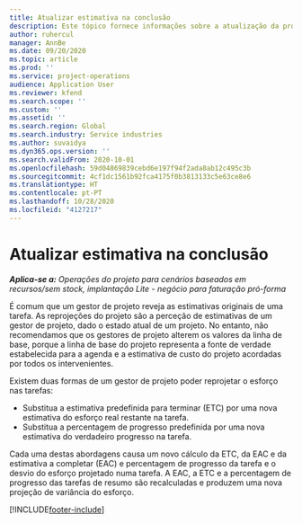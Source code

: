 ```yaml
---
title: Atualizar estimativa na conclusão
description: Este tópico fornece informações sobre a atualização da projeção do esforço num projeto.
author: ruhercul
manager: AnnBe
ms.date: 09/20/2020
ms.topic: article
ms.prod: ''
ms.service: project-operations
audience: Application User
ms.reviewer: kfend
ms.search.scope: ''
ms.custom: ''
ms.assetid: ''
ms.search.region: Global
ms.search.industry: Service industries
ms.author: suvaidya
ms.dyn365.ops.version: ''
ms.search.validFrom: 2020-10-01
ms.openlocfilehash: 59d04869839cebd6e197f94f2ada8ab12c495c3b
ms.sourcegitcommit: 4cf1dc1561b92fca4175f0b3813133c5e63ce8e6
ms.translationtype: HT
ms.contentlocale: pt-PT
ms.lasthandoff: 10/28/2020
ms.locfileid: "4127217"
---
```

# <a name="update-estimate-at-completion"></a>Atualizar estimativa na conclusão

_**Aplica-se a:** Operações do projeto para cenários baseados em recursos/sem stock, implantação Lite - negócio para faturação pró-forma_

É comum que um gestor de projeto reveja as estimativas originais de uma tarefa. As reprojeções do projeto são a perceção de estimativas de um gestor de projeto, dado o estado atual de um projeto. No entanto, não recomendamos que os gestores de projeto alterem os valores da linha de base, porque a linha de base do projeto representa a fonte de verdade estabelecida para a agenda e a estimativa de custo do projeto acordadas por todos os intervenientes.

Existem duas formas de um gestor de projeto poder reprojetar o esforço nas tarefas:

- Substitua a estimativa predefinida para terminar (ETC) por uma nova estimativa do esforço real restante na tarefa. 
- Substitua a percentagem de progresso predefinida por uma nova estimativa do verdadeiro progresso na tarefa.

Cada uma destas abordagens causa um novo cálculo da ETC, da EAC e da estimativa a completar (EAC) e percentagem de progresso da tarefa e o desvio do esforço projetado numa tarefa. A EAC, a ETC e a percentagem de progresso das tarefas de resumo são recalculadas e produzem uma nova projeção de variância do esforço.


[!INCLUDE[footer-include](../includes/footer-banner.md)]